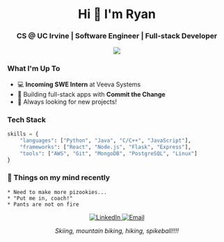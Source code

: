 <h1 align="center">Hi 👋 I'm Ryan</h1>
<h3 align="center">CS @ UC Irvine | Software Engineer | Full-stack Developer</h3>
<p align="center">
  <img src="https://readme-typing-svg.herokuapp.com/?lines=Building+software+for+social+good;Exploring+new+solutions;Always+learning+and+innovating&font=Fira%20Code&center=true&width=440&height=45&color=6231D8&vCenter=true&size=22">
</p>

### What I'm Up To
- 💻 **Incoming SWE Intern** at Veeva Systems
- 🔧 Building full-stack apps with **Commit the Change**
- 👀 Always looking for new projects!

### Tech Stack
```python
skills = {
    "languages": ["Python", "Java", "C/C++", "JavaScript"],
    "frameworks": ["React", "Node.js", "Flask", "Express"],
    "tools": ["AWS", "Git", "MongoDB", "PostgreSQL", "Linux"]
}
```

### 💭 Things on my mind recently
```
* Need to make more pizookies...
* "Put me in, coach!"
* Pants are not on fire
```

<p align="center">
  <a href="https://www.linkedin.com/in/ryan-m-su/" target="_blank">
    <img src="https://img.shields.io/badge/LinkedIn-%230077B5.svg?&style=flat-square&logo=linkedin&logoColor=white" alt="LinkedIn">
  </a>
  <a href="mailto:sur6@uci.edu">
    <img src="https://img.shields.io/badge/Email-sur6%40uci.edu-blue?style=flat-square&logo=gmail&logoColor=white" alt="Email">
  </a>
</p>
<p align="center"><i>Skiing, mountain biking, hiking, spikeball!!!!</i></p>
